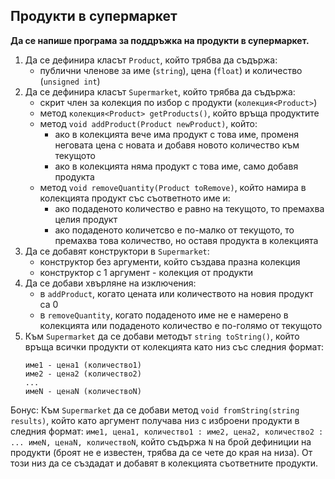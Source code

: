 ## Продукти в супермаркет
**Да се напише програма за поддръжка на продукти в супермаркет.**

1. Да се дефинира класът `Product`, който трябва да съдържа:
   * публични членове за име (`string`), цена (`float`) и количество
   (`unsigned int`)
2. Да се дефинира класът `Supermarket`, който трябва да съдържа:
   * скрит член за колекция по избор с продукти (`колекция<Product>`)
   * метод `колекция<Product> getProducts()`, който връща продуктите
   * метод `void addProduct(Product newProduct)`, който:
     * ако в колекцията вече има продукт с това име, променя неговата цена с
     новата и добавя новото количество към текущото
     * ако в колекцията няма продукт с това име, само добавя продукта
   * метод `void removeQuantity(Product toRemove)`, който намира в колекцията
   продукт със съответното име и:
     * ако подаденото количество е равно на текущото, то премахва целия продукт
     * ако подаденото количетсво е по-малко от текущото, то премахва това
     количество, но оставя продукта в колекцията
3. Да се добавят конструктори в `Supermarket`:
   * конструктор без аргументи, който създава празна колекция
   * конструктор с 1 аргумент - колекция от продукти
4. Да се добави хвърляне на изключения:
   * в `addProduct`, когато цената или количеството на новия продукт са 0
   * в `removeQuantity`, когато подаденото име не е намерено в колекцията или
   подаденото количество е по-голямо от текущото
5. Към `Supermarket` да се добави методът `string toString()`, който връща
всички продукти от колекцията като низ със следния формат:
   ```
   име1 - цена1 (количество1)
   име2 - цена2 (количество2)
   ...
   имеN - ценаN (количествоN)
   ```

Бонус: Към `Supermarket` да се добави метод `void fromString(string results)`,
който като аргумент получава низ с изброени продукти в следния формат:
`име1, цена1, количество1 : име2, цена2, количество2 : ... имеN, ценаN,
количествоN`, който съдържа `N` на брой дефиниции на продукти (броят не е
известен, трябва да се чете до края на низа). От този низ да се създадат и
добавят в колекцията съответните продукти.
